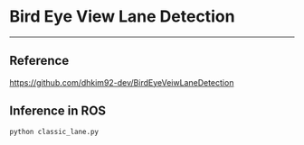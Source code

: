 # Bird Eye View Lane Detection
------------------------------
## Reference  
https://github.com/dhkim92-dev/BirdEyeVeiwLaneDetection

## Inference in ROS

    python classic_lane.py
  
